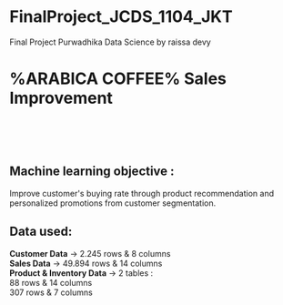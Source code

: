 # FinalProject_JCDS_1104_JKT
Final Project Purwadhika Data Science by raissa devy


# %ARABICA COFFEE% Sales Improvement



<br><br><br>

## Machine learning objective :

Improve customer's buying rate through product recommendation and personalized promotions from customer segmentation.

## Data used: <br>
__Customer Data__   -> 2.245 rows & 8 columns <br>
__Sales Data__      -> 49.894 rows & 14 columns <br>
__Product & Inventory Data__ ->  2 tables :  <br>
88 rows & 14 columns <br>
307 rows & 7 columns <br><br>




